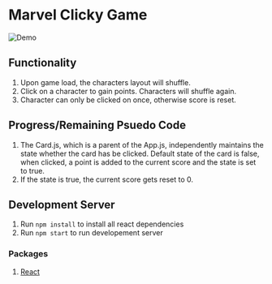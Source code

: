 # Marvel Clicky Game

![Demo](src/data/assets/clickyGame.gif)

## Functionality 
1. Upon game load, the characters layout will shuffle.
2. Click on a character to gain points. Characters will shuffle again.
3. Character can only be clicked on once, otherwise score is reset.

## Progress/Remaining Psuedo Code
1. The Card.js, which is a parent of the App.js, independently maintains the state whether the card has be clicked. Default state of the card is false, when clicked, a point is added to the current score and the state is set to true.
2. If the state is true, the current score gets reset to 0.

## Development Server
1. Run `npm install` to install all react dependencies
2. Run `npm start` to run developement server

### Packages
1. [React](https://reactjs.org/)

